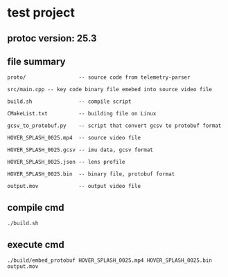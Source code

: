# test project

## protoc version: 25.3

## file summary

    proto/                 -- source code from telemetry-parser

    src/main.cpp -- key code binary file emebed into source video file

    build.sh               -- compile script

    CMakeList.txt          -- building file on Linux

    gcsv_to_protobuf.py    -- script that convert gcsv to protobuf format

    HOVER_SPLASH_0025.mp4  -- source video file

    HOVER_SPLASH_0025.gcsv -- imu data, gcsv format

    HOVER_SPLASH_0025.json -- lens profile

    HOVER_SPLASH_0025.bin  -- binary file, protobuf format

    output.mov             -- output video file

## compile cmd

    ./build.sh 

## execute cmd

    ./build/embed_protobuf HOVER_SPLASH_0025.mp4 HOVER_SPLASH_0025.bin output.mov
